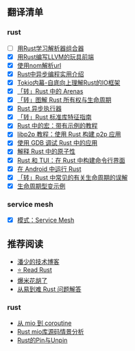 
## 翻译清单

### rust

- [ ] [用Rust学习解析器组合器](./src/lang/rust/01-用Rust学习解析器组合器.md)
- [x] [用Rust编写LLVM的玩具前端](./src/lang/rust/02-用Rust编写LLVM的玩具前端.md)
- [x] [使用nom解析url](./src/lang/rust/03-使用nom解析url.md)
- [x] [Rust中异步编程实用介绍](./src/lang/rust/04-Rust中异步编程实用介绍.md)
- [x] [Tokio内幕-自底向上理解Rust的IO框架](./src/lang/rust/05-tokio内幕-自底向上理解Rust的异步IO框架.md)
- [x] [「转」Rust 中的 Arenas](./src/lang/rust/06-Rust中的Arenas.md)
- [x] [「转」图解 Rust 所有权与生命周期](./src/lang/rust/08-图解Rust所有权与生命周期.md)
- [x] [Rust 异步执行器](./src/lang/rust/09-Rust异步执行器.md)
- [x] [「转」Rust 标准库特征指南](./src/lang/rust/10-Rust标准库特征指南.md)
- [x] [Rust 中的宏：带有示例的教程](./src/lang/rust/11-Rust中的宏:带有示例的教程.md)
- [x] [libp2p 教程：使用 Rust 构建 p2p 应用](./src/lang/rust/12-libp2p教程:使用Rust构建p2p应用.md)
- [x] [使用 GDB 调试 Rust 中的应用](./src/lang/rust/14-使用GDB调试Rust应用.md)
- [x] [解释 Rust 中的原子性](./src/lang/rust/15-解释Rust中的原子性.md)
- [x] [Rust 和 TUI：在 Rust 中构建命令行界面](./src/lang/rust/16-Rust和TUI:在Rust中构建命令行界面.md)
- [x] [在 Android 中运行 Rust](./src/lang/rust/17-在Android中运行Rust.md)
- [x] [「转」Rust 中常见的有关生命周期的误解](./src/lang/rust/18-Rust中常见的有关生命周期的误解.md)
- [x] [生命周期型变示例](./src/lang/rust/19-生命周期型变示例.md)

### service mesh

- [x] [模式：Service Mesh](./src/架构/ServiceMesh/01-ServiceMesh.md)

## 推荐阅读

- [潘少的技术博客](https://strikefreedom.top/)
- [⭐️ Read Rust](https://readrust.net/)
- [爆米花胡了](https://blog.ideawand.com/)
- [从易到难 Rust 问题解答](https://dtolnay.github.io/rust-quiz)

### rust

- [从 mio 到 coroutine](https://hexilee.me/2018/12/17/rust-async-io/)
- [Rust mio库源码情景分析](https://blog.zongwu233.com/rust-mio-source-scenario-analysis/)
- [Rust的Pin与Unpin](https://folyd.com/blog/rust-pin-unpin/)
